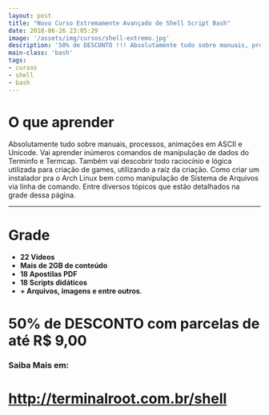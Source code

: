 ```yaml
---
layout: post
title: "Novo Curso Extremamente Avançado de Shell Script Bash"
date: 2018-06-26 23:05:29
image: '/assets/img/cursos/shell-extremo.jpg'
description: '50% de DESCONTO !!! Absolutamente tudo sobre manuais, processos, animações em ASCII e Unicode, Games, Instalador profissional pro Arch e muito mais!'
main-class: 'bash'
tags:
- cursos
- shell
- bash
---
```


# O que aprender

Absolutamente tudo sobre manuais, processos, animações em ASCII e Unicode. Vai aprender inúmeros comandos de manipulação de dados do Terminfo e Termcap. Também vai descobrir todo raciocínio e lógica utilizada para criação de games, utilizando a raíz da criação. Como criar um instalador pra o Arch Linux bem como manipulação de Sistema de Arquivos via linha de comando. Entre diversos tópicos que estão detalhados na grade dessa página.

***

# Grade

- __22 Vídeos__
- __Mais de 2GB de conteúdo__
- __18 Apostilas PDF__
- __18 Scripts didáticos__
- __+ Arquivos, imagens e entre outros__.

# 50% de DESCONTO com parcelas de até R$ 9,00

### Saiba Mais em:
# <http://terminalroot.com.br/shell>

<script async src="https://pagead2.googlesyndication.com/pagead/js/adsbygoogle.js"></script>

<!-- Informat -->
<ins class="adsbygoogle"
 style="display:block"
 data-ad-client="ca-pub-2838251107855362"
 data-ad-slot="2327980059"
 data-ad-format="auto"
 data-full-width-responsive="true"></ins>

<script>
(adsbygoogle = window.adsbygoogle || []).push({});
</script>

